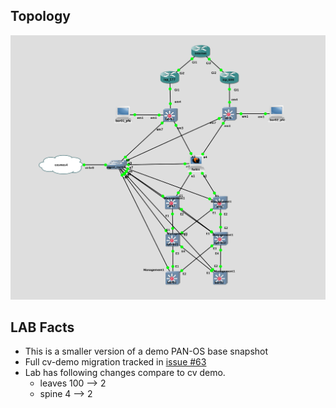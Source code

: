 ## Topology

![Topology](Topology.png)

## LAB Facts

- This is a smaller version of a demo PAN-OS base snapshot
- Full cv-demo migration tracked in [issue #63](https://github.com/batfish/lab-validation/issues/63)
- Lab has following changes compare to cv demo.
  - leaves 100 --> 2
  - spine 4 --> 2
